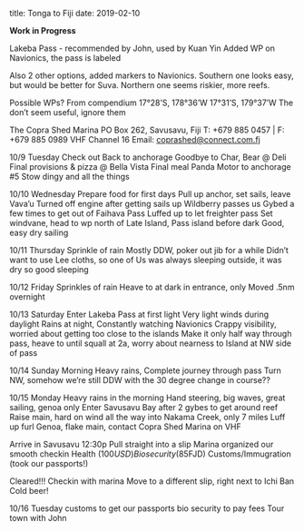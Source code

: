 title: Tonga to Fiji
date: 2019-02-10

**Work in Progress**

Lakeba Pass - recommended by John, used by Kuan Yin
Added WP on Navionics, the pass is labeled

Also 2 other options, added markers to Navionics.  Southern one looks easy, but
would be better for Suva.   Northern one seems riskier, more reefs.


Possible WPs? From compendium
17°28’S, 178°36’W
17°31’S, 179°37’W
The don’t seem useful, ignore them


The Copra Shed Marina
PO Box 262, Savusavu, Fiji
T: +679 885 0457 | F: +679 885 0989
VHF Channel 16
Email: coprashed@connect.com.fj

10/9 Tuesday
Check out
Back to anchorage
Goodbye to Char, Bear @ Deli
Final provisions & pizza @  Bella Vista
Final meal Panda
Motor to anchorage #5
Stow dingy and all the things

10/10 Wednesday
Prepare food for first days
Pull up anchor, set sails, leave Vava’u
Turned off engine after getting sails up
Wildberry passes us
Gybed a few times to get out of Faihava Pass
Luffed up to let freighter pass
Set windvane, head to wp north of Late Island, Pass island before dark
Good, easy dry sailing

10/11 Thursday
Sprinkle of rain
Mostly DDW, poker out jib for a while
Didn’t want to use Lee cloths, so one of
Us was always sleeping outside, it was dry so good sleeping

10/12 Friday
Sprinkles of rain
Heave to at dark in entrance, only Moved
.5nm overnight

10/13 Saturday
Enter Lakeba Pass at first light
Very light winds during daylight
Rains at night,
Constantly watching Navionics
Crappy visibility, worried about getting too close to the islands
Make it only half way through pass, heave to until squall at 2a, worry about
nearness to Island at NW side of pass

10/14 Sunday
Morning Heavy rains,
Complete journey through pass
Turn NW, somehow we’re still DDW with the 30 degree change in course??

10/15 Monday
Heavy rains in the morning
Hand steering, big waves, great sailing, genoa only
Enter Savusavu Bay after 2 gybes to get around reef
Raise main, hard on wind all the way into Nakama Creek, only 7 miles
Luff up furl Genoa, flake main, contact Copra Shed Marina on VHF

Arrive in Savusavu 12:30p
Pull straight into a slip
Marina organized our smooth checkin
Health ($100USD)
Bio security ($85FJD)
Customs/Immugration (took our passports!)

Cleared!!!
Checkin with marina
Move to a different slip, right next to Ichi Ban
Cold beer!

10/16 Tuesday
customs to get our passports
bio security to pay fees
Tour town with John
